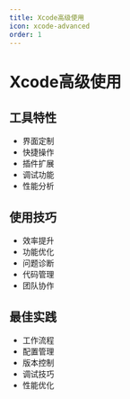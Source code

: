 ```yaml
---
title: Xcode高级使用
icon: xcode-advanced
order: 1
---
```


# Xcode高级使用

## 工具特性
- 界面定制
- 快捷操作
- 插件扩展
- 调试功能
- 性能分析

## 使用技巧
- 效率提升
- 功能优化
- 问题诊断
- 代码管理
- 团队协作

## 最佳实践
- 工作流程
- 配置管理
- 版本控制
- 调试技巧
- 性能优化
